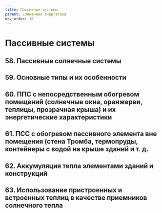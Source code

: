 ```yaml
---
title: Пассивные системы
parent: Солнечная энергетика
nav_order: 10
---
```


# Пассивные системы


## 58. Пассивные солнечные системы


## 59. Основные типы и их особенности


## 60. ППС с непосредственным обогревом помещений (солнечные окна, оранжереи, теплицы, прозрачная крыша) и их энергетические характеристики


## 61. ПСС с обогревом пассивного элемента вне помещения (стена Тромба, термопруды, контейнеры с водой на крыше зданий и т. д.


## 62. Аккумуляция тепла элементами зданий и конструкций


## 63. Использование пристроенных и встроенных теплиц в качестве приемников солнечного тепла

